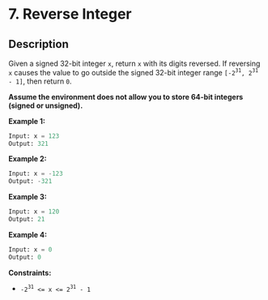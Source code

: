 # 7. Reverse Integer

## Description

Given a signed 32-bit integer `x`, return `x` with its digits reversed. If reversing `x` causes the value to go outside the signed 32-bit integer range `[-2`<sup>`31`</sup>`, 2`<sup>`31`</sup>` - 1]`, then return `0`.

**Assume the environment does not allow you to store 64-bit integers (signed or unsigned).**

**Example 1:**

```python
Input: x = 123
Output: 321
```

**Example 2:**

```python
Input: x = -123
Output: -321
```

**Example 3:**

```python
Input: x = 120
Output: 21
```

**Example 4:**

```python
Input: x = 0
Output: 0
```

**Constraints:**

* `-2`<sup>`31`</sup>` <= x <= 2`<sup>`31`</sup>` - 1`
